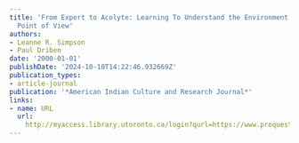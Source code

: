 ```yaml
---
title: 'From Expert to Acolyte: Learning To Understand the Environment from an Anishinaabe
  Point of View'
authors:
- Leanne R. Simpson
- Paul Driben
date: '2000-01-01'
publishDate: '2024-10-10T14:22:46.932669Z'
publication_types:
- article-journal
publication: '*American Indian Culture and Research Journal*'
links:
- name: URL
  url: 
    http://myaccess.library.utoronto.ca/login?qurl=https://www.proquest.com/docview/62340490?accountid=14771&bdid=38382&_bd=s%2BE8tgWz2rSEwuxThVioNwX8qY4%3D
---
```

